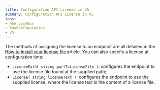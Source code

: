 ```yaml
---
title: Configuration API License in V5
summary: Configuration API License in V5
tags:
- NServiceBus
- BusConfiguration
- V5
---
```


The methods of assigning the license to an endpoint are all detailed in the [How to install your license file](/nservicebus/license-management) article. You can also specify a license at configuration time:

* `LicensePath( string partToLicenseFile )`: configures the endpoint to use the license file found at the supplied path;
* `License( string licenseText )`: configures the endpoint to use the supplied license, where the license text is the content of a license file.